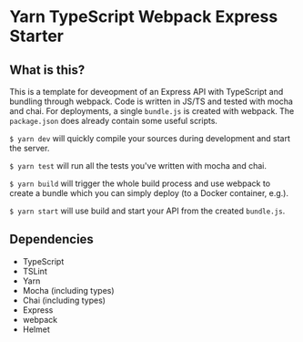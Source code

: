 # Yarn TypeScript Webpack Express Starter
## What is this?
This is a template for deveopment of an Express API with TypeScript and bundling through webpack.
Code is written in JS/TS and tested with mocha and chai. For deployments, a single `bundle.js` is created with webpack.
The `package.json` does already contain some useful scripts.

`$ yarn dev` will quickly compile your sources during development and start the server.

`$ yarn test` will run all the tests you've written with mocha and chai.

`$ yarn build` will trigger the whole build process and use webpack to create a bundle which you can simply deploy (to a Docker container, e.g.).

`$ yarn start` will use build and start your API from the created `bundle.js`.

## Dependencies
- TypeScript
- TSLint
- Yarn
- Mocha (including types)
- Chai (including types)
- Express
- webpack
- Helmet

